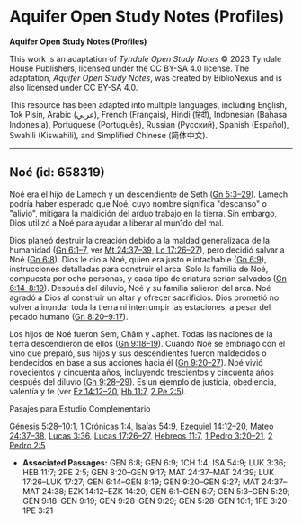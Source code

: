 # Aquifer Open Study Notes (Profiles)

**Aquifer Open Study Notes (Profiles)**

This work is an adaptation of *Tyndale Open Study Notes* © 2023 Tyndale House Publishers, licensed under the CC BY\-SA 4\.0 license. The adaptation, *Aquifer Open Study Notes*, was created by BiblioNexus and is also licensed under CC BY\-SA 4\.0\.

This resource has been adapted into multiple languages, including English, Tok Pisin, Arabic (عربي), French (Français), Hindi (हिंदी), Indonesian (Bahasa Indonesia), Portuguese (Português), Russian (Русский), Spanish (Español), Swahili (Kiswahili), and Simplified Chinese (简体中文).



--------------------------------

## Noé (id: 658319)

Noé era el hijo de Lamech y un descendiente de Seth ([Gn 5:3–29](https://ref.ly/Gen5:3-Gen5:29)). Lamech podría haber esperado que Noé, cuyo nombre significa "descanso" o "alivio", mitigara la maldición del arduo trabajo en la tierra. Sin embargo, Dios utilizó a Noé para ayudar a liberar al mun1do del mal.

Dios planeó destruir la creación debido a la maldad generalizada de la humanidad ([Gn 6:1–7,](https://ref.ly/Gen6:1-Gen6:7) ver [Mt 24:37–39,](https://ref.ly/Matt24:37-Matt24:39) [Lc 17:26–27](https://ref.ly/Luke17:26-Luke17:27)), pero decidió salvar a Noé ([Gn 6:8](https://ref.ly/Gen6:8)). Dios le dio a Noé, quien era justo e intachable ([Gn 6:9](https://ref.ly/Gen6:9)), instrucciones detalladas para construir el arca. Solo la familia de Noé, compuesta por ocho personas, y cada tipo de criatura serían salvados ([Gn 6:14–8:19](https://ref.ly/Gen6:14-Gen8:19)). Después del diluvio, Noé y su familia salieron del arca. Noé agradó a Dios al construir un altar y ofrecer sacrificios. Dios prometió no volver a inundar toda la tierra ni interrumpir las estaciones, a pesar del pecado humano ([Gn 8:20–9:17](https://ref.ly/Gen8:20-Gen9:17)).

Los hijos de Noé fueron Sem, Châm y Japhet. Todas las naciones de la tierra descendieron de ellos ([Gn 9:18–19](https://ref.ly/Gen9:18-Gen9:19)). Cuando Noé se embriagó con el vino que preparó, sus hijos y sus descendientes fueron maldecidos o bendecidos en base a sus acciones hacia él ([Gn 9:20–27](https://ref.ly/Gen9:20-Gen9:27)). Noé vivió novecientos y cincuenta años, incluyendo trescientos y cincuenta años después del diluvio ([Gn 9:28–29](https://ref.ly/Gen9:28-Gen9:29)). Es un ejemplo de justicia, obediencia, valentía y fe (ver [Ez 14:12–20,](https://ref.ly/Ezek14:12-Ezek14:20) [Hb 11:7,](https://ref.ly/Heb11:7) [2 Pe 2:5](https://ref.ly/2Pet2:5)).

Pasajes para Estudio Complementario

[Génesis 5:28–10:1,](https://ref.ly/Gen5:28-Gen10:1) [1 Crónicas 1:4,](https://ref.ly/1Chr1:4) [Isaías 54:9,](https://ref.ly/Isa54:9) [Ezequiel 14:12–20,](https://ref.ly/Ezek14:12-Ezek14:20) [Mateo 24:37–38,](https://ref.ly/Matt24:37-Matt24:38) [Lucas 3:36,](https://ref.ly/Luke3:36) [Lucas 17:26–27,](https://ref.ly/Luke17:26-Luke17:27) [Hebreos 11:7,](https://ref.ly/Heb11:7) [1 Pedro 3:20–21,](https://ref.ly/1Pet3:20-1Pet3:21) [2 Pedro 2:5](https://ref.ly/2Pet2:5)

* **Associated Passages:** GEN 6:8; GEN 6:9; 1CH 1:4; ISA 54:9; LUK 3:36; HEB 11:7; 2PE 2:5; GEN 8:20–GEN 9:17; MAT 24:37–MAT 24:39; LUK 17:26–LUK 17:27; GEN 6:14–GEN 8:19; GEN 9:20–GEN 9:27; MAT 24:37–MAT 24:38; EZK 14:12–EZK 14:20; GEN 6:1–GEN 6:7; GEN 5:3–GEN 5:29; GEN 9:18–GEN 9:19; GEN 9:28–GEN 9:29; GEN 5:28–GEN 10:1; 1PE 3:20–1PE 3:21

